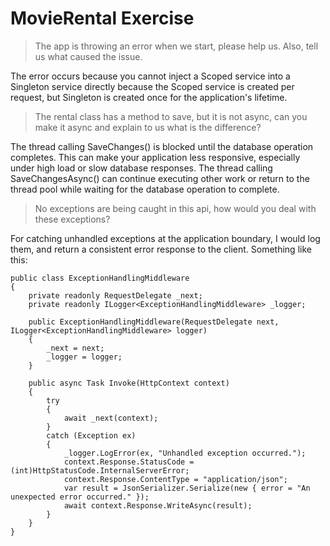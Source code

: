 # MovieRental Exercise

> The app is throwing an error when we start, please help us. Also, tell us what caused the issue.

The error occurs because you cannot inject a Scoped service into a Singleton service directly because the Scoped service is created per request, but Singleton is created once for the application's lifetime.


> The rental class has a method to save, but it is not async, can you make it async and explain to us what is the difference?

The thread calling SaveChanges() is blocked until the database operation completes. This can make your application less responsive, especially under high load or slow database responses.
The thread calling SaveChangesAsync() can continue executing other work or return to the thread pool while waiting for the database operation to complete.


> No exceptions are being caught in this api, how would you deal with these exceptions?

For catching unhandled exceptions at the application boundary, I would log them, and return a consistent error response to the client. Something like this:


```
public class ExceptionHandlingMiddleware
{
    private readonly RequestDelegate _next;
    private readonly ILogger<ExceptionHandlingMiddleware> _logger;

    public ExceptionHandlingMiddleware(RequestDelegate next, ILogger<ExceptionHandlingMiddleware> logger)
    {
        _next = next;
        _logger = logger;
    }

    public async Task Invoke(HttpContext context)
    {
        try
        {
            await _next(context);
        }
        catch (Exception ex)
        {
            _logger.LogError(ex, "Unhandled exception occurred.");
            context.Response.StatusCode = (int)HttpStatusCode.InternalServerError;
            context.Response.ContentType = "application/json";
            var result = JsonSerializer.Serialize(new { error = "An unexpected error occurred." });
            await context.Response.WriteAsync(result);
        }
    }
}
```